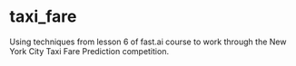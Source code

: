 # taxi_fare
Using techniques from lesson 6 of fast.ai course to work through the New York City Taxi Fare Prediction competition.
